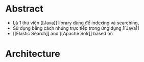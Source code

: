 ---
---
# Abstract
- Là 1 thư viện [[Java]] library dùng để indexing và searching, 
- Sử dụng bằng cách nhúng trực tiếp trong ứng dụng [[Java]]
- [[Elastic Search]] and [[Apache Solr]] based on 
# Architecture